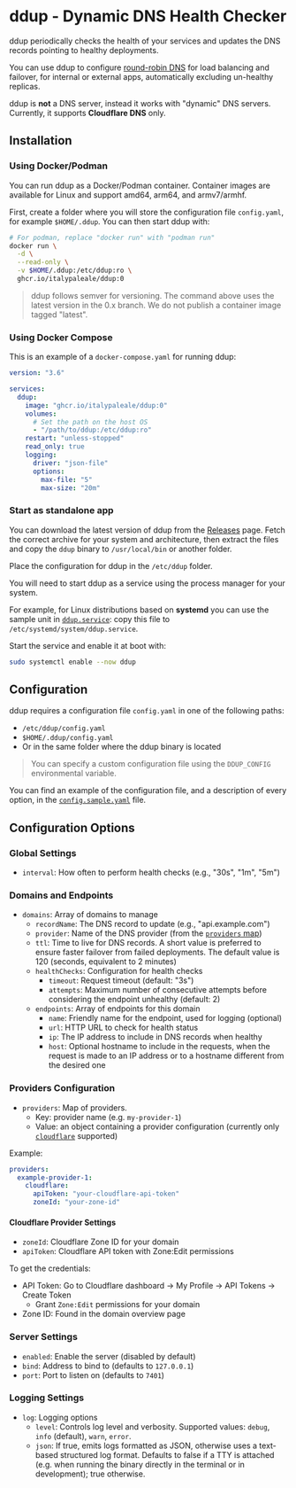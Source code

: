 # ddup - Dynamic DNS Health Checker

ddup periodically checks the health of your services and updates the DNS records pointing to healthy deployments.

You can use ddup to configure [round-robin DNS](https://en.wikipedia.org/wiki/Round-robin_DNS) for load balancing and failover, for internal or external apps, automatically excluding un-healthy replicas.

ddup is **not** a DNS server, instead it works with "dynamic" DNS servers. Currently, it supports **Cloudflare DNS** only.

## Installation

### Using Docker/Podman

You can run ddup as a Docker/Podman container. Container images are available for Linux and support amd64, arm64, and armv7/armhf.

First, create a folder where you will store the configuration file `config.yaml`, for example `$HOME/.ddup`. You can then start ddup with:

```sh
# For podman, replace "docker run" with "podman run"
docker run \
  -d \
  --read-only \
  -v $HOME/.ddup:/etc/ddup:ro \
  ghcr.io/italypaleale/ddup:0
```

> ddup follows semver for versioning. The command above uses the latest version in the 0.x branch. We do not publish a container image tagged "latest".

### Using Docker Compose

This is an example of a `docker-compose.yaml` for running ddup:

```yaml
version: "3.6"

services:
  ddup:
    image: "ghcr.io/italypaleale/ddup:0"
    volumes:
      # Set the path on the host OS
      - "/path/to/ddup:/etc/ddup:ro"
    restart: "unless-stopped"
    read_only: true
    logging:
      driver: "json-file"
      options:
        max-file: "5"
        max-size: "20m"
```

### Start as standalone app

You can download the latest version of ddup from the [Releases](https://github.com/italypaleale/ddup/releases) page. Fetch the correct archive for your system and architecture, then extract the files and copy the `ddup` binary to `/usr/local/bin` or another folder.

Place the configuration for ddup in the `/etc/ddup` folder.

You will need to start ddup as a service using the process manager for your system.

For example, for Linux distributions based on **systemd** you can use the sample unit in [`ddup.service`](./ddup.service): copy this file to `/etc/systemd/system/ddup.service`.

Start the service and enable it at boot with:

```sh
sudo systemctl enable --now ddup
```

## Configuration

ddup requires a configuration file `config.yaml` in one of the following paths:

- `/etc/ddup/config.yaml`
- `$HOME/.ddup/config.yaml`
- Or in the same folder where the ddup binary is located

> You can specify a custom configuration file using the `DDUP_CONFIG` environmental variable.

You can find an example of the configuration file, and a description of every option, in the [`config.sample.yaml`](/config.sample.yaml) file.

## Configuration Options

### Global Settings

- `interval`: How often to perform health checks (e.g., "30s", "1m", "5m")

### Domains and Endpoints

- `domains`: Array of domains to manage
  - `recordName`: The DNS record to update (e.g., "api.example.com")
  - `provider`: Name of the DNS provider (from the [`providers` map](#providers-configuration))
  - `ttl`: Time to live for DNS records. A short value is preferred to ensure faster failover from failed deployments. The default value is 120 (seconds, equivalent to 2 minutes)
  - `healthChecks`: Configuration for health checks
    - `timeout`: Request timeout (default: "3s")
    - `attempts`: Maximum number of consecutive attempts before considering the endpoint unhealthy (default: 2)
  - `endpoints`: Array of endpoints for this domain
    - `name`: Friendly name for the endpoint, used for logging (optional)
    - `url`: HTTP URL to check for health status
    - `ip`: The IP address to include in DNS records when healthy
    - `host`: Optional hostname to include in the requests, when the request is made to an IP address or to a hostname different from the desired one

### Providers Configuration

- `providers`: Map of providers.
  - Key: provider name (e.g. `my-provider-1`)
  - Value: an object containing a provider configuration (currently only [`cloudflare`](#cloudflare-provider-settings) supported)

Example:

```yaml
providers:
  example-provider-1:
    cloudflare:
      apiToken: "your-cloudflare-api-token"
      zoneId: "your-zone-id"
```

#### Cloudflare Provider Settings

- `zoneId`: Cloudflare Zone ID for your domain
- `apiToken`: Cloudflare API token with Zone:Edit permissions

To get the credentials:

- API Token: Go to Cloudflare dashboard → My Profile → API Tokens → Create Token
  - Grant `Zone:Edit` permissions for your domain
- Zone ID: Found in the domain overview page

### Server Settings

- `enabled`: Enable the server (disabled by default)
- `bind`: Address to bind to (defaults to `127.0.0.1`)
- `port`: Port to listen on (defaults to `7401`)

### Logging Settings

- `log`: Logging options
  - `level`: Controls log level and verbosity. Supported values: `debug`, `info` (default), `warn`, `error`.
  - `json`: If true, emits logs formatted as JSON, otherwise uses a text-based structured log format. Defaults to false if a TTY is attached (e.g. when running the binary directly in the terminal or in development); true otherwise.
